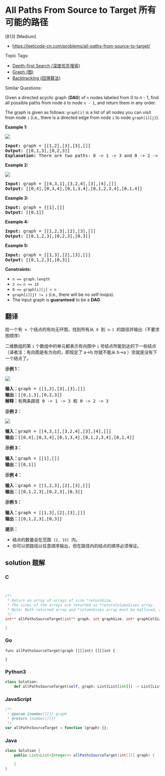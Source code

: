 # All Paths From Source to Target 所有可能的路径

[813] [Medium]

- https://leetcode-cn.com/problems/all-paths-from-source-to-target/

Topic Tags:

- [Depth-first Search (深度优先搜索)](https://leetcode-cn.com/tag/depth-first-search/)
- [Graph (图)](https://leetcode-cn.com/tag/graph/)
- [Backtracking (回溯算法)](https://leetcode-cn.com/tag/backtracking/)

Similar Questions:

Given a directed acyclic graph (**DAG**) of `n` nodes labeled from 0 to n - 1, find all possible paths from node `0` to node `n - 1`, and return them in any order.

The graph is given as follows: `graph[i]` is a list of all nodes you can visit from node `i` (i.e., there is a directed edge from node `i` to node `graph[i][j]`).

**Example 1:**

![](https://assets.leetcode.com/uploads/2020/09/28/all_1.jpg)

<pre><strong>Input:</strong> graph = [[1,2],[3],[3],[]]
<strong>Output:</strong> [[0,1,3],[0,2,3]]
<strong>Explanation:</strong> There are two paths: 0 -&gt; 1 -&gt; 3 and 0 -&gt; 2 -&gt; 3.
</pre>

**Example 2:**

![](https://assets.leetcode.com/uploads/2020/09/28/all_2.jpg)

<pre><strong>Input:</strong> graph = [[4,3,1],[3,2,4],[3],[4],[]]
<strong>Output:</strong> [[0,4],[0,3,4],[0,1,3,4],[0,1,2,3,4],[0,1,4]]
</pre>

**Example 3:**

<pre><strong>Input:</strong> graph = [[1],[]]
<strong>Output:</strong> [[0,1]]
</pre>

**Example 4:**

<pre><strong>Input:</strong> graph = [[1,2,3],[2],[3],[]]
<strong>Output:</strong> [[0,1,2,3],[0,2,3],[0,3]]
</pre>

**Example 5:**

<pre><strong>Input:</strong> graph = [[1,3],[2],[3],[]]
<strong>Output:</strong> [[0,1,2,3],[0,3]]
</pre>

**Constraints:**

- `n == graph.length`
- `2 <= n <= 15`
- `0 <= graph[i][j] < n`
- `graph[i][j] != i` (i.e., there will be no self-loops).
- The input graph is **guaranteed** to be a **DAG**.

## 翻译

给一个有  `n`  个结点的有向无环图，找到所有从  `0`  到  `n-1`  的路径并输出（不要求按顺序）

二维数组的第 `i` 个数组中的单元都表示有向图中 `i` 号结点所能到达的下一些结点（译者注：有向图是有方向的，即规定了 a→b 你就不能从 b→a ）空就是没有下一个结点了。

**示例 1：**

![](https://assets.leetcode.com/uploads/2020/09/28/all_1.jpg)

<pre><strong>输入：</strong>graph = [[1,2],[3],[3],[]]
<strong>输出：</strong>[[0,1,3],[0,2,3]]
<strong>解释：</strong>有两条路径 0 -&gt; 1 -&gt; 3 和 0 -&gt; 2 -&gt; 3
</pre>

**示例 2：**

![](https://assets.leetcode.com/uploads/2020/09/28/all_2.jpg)

<pre><strong>输入：</strong>graph = [[4,3,1],[3,2,4],[3],[4],[]]
<strong>输出：</strong>[[0,4],[0,3,4],[0,1,3,4],[0,1,2,3,4],[0,1,4]]
</pre>

**示例 3：**

<pre><strong>输入：</strong>graph = [[1],[]]
<strong>输出：</strong>[[0,1]]
</pre>

**示例 4：**

<pre><strong>输入：</strong>graph = [[1,2,3],[2],[3],[]]
<strong>输出：</strong>[[0,1,2,3],[0,2,3],[0,3]]
</pre>

**示例 5：**

<pre><strong>输入：</strong>graph = [[1,3],[2],[3],[]]
<strong>输出：</strong>[[0,1,2,3],[0,3]]
</pre>

**提示：**

- 结点的数量会在范围  `[2, 15]`  内。
- 你可以把路径以任意顺序输出，但在路径内的结点的顺序必须保证。

## solution 题解

### C

```c


/**
 * Return an array of arrays of size *returnSize.
 * The sizes of the arrays are returned as *returnColumnSizes array.
 * Note: Both returned array and *columnSizes array must be malloced, assume caller calls free().
 */
int** allPathsSourceTarget(int** graph, int graphSize, int* graphColSize, int* returnSize, int** returnColumnSizes){

}
```

### Go

```golang
func allPathsSourceTarget(graph [][]int) [][]int {

}
```

### Python3

```python
class Solution:
    def allPathsSourceTarget(self, graph: List[List[int]]) -> List[List[int]]:
```

### JavaScript

```javascript
/**
 * @param {number[][]} graph
 * @return {number[][]}
 */
var allPathsSourceTarget = function (graph) {};
```

### Java

```java
class Solution {
    public List<List<Integer>> allPathsSourceTarget(int[][] graph) {

    }
}
```
